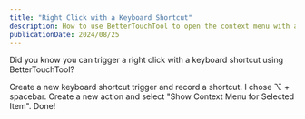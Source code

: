 ```yaml
---
title: "Right Click with a Keyboard Shortcut"
description: How to use BetterTouchTool to open the context menu with a keyboard shortcut.
publicationDate: 2024/08/25
---
```


Did you know you can trigger a right click with a keyboard shortcut using BetterTouchTool?

Create a new keyboard shortcut trigger and record a shortcut. I chose ⌥ + spacebar. Create a new action and select "Show Context Menu for Selected Item". Done!
